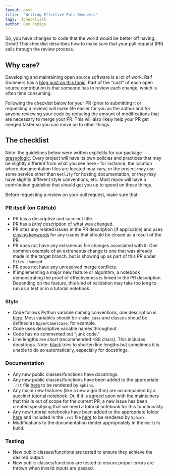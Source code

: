 ```yaml
---
layout: post
title:  "Writing Effective Pull Requests"
tags:  [checklist]
author: Ben Pedigo
---
```


So, you have changes to code that the world would be better off having. Great! This checklist
describes how to make sure that your pull request (PR) sails through the review process. 

## Why care? 

Developing and maintaining open source software is a lot of work. Ralf Gommers has a [blog
post on this topic](https://rgommers.github.io/2019/06/the-cost-of-an-open-source-contribution/).
Part of the "cost" of each open source contribution is that someone has to review each change,
which is often time consuming. 

Following the checklist below for your PR (prior to submitting it or requesting a review)
will make life easier for you as the author and for anyone reviewing your code by reducing the amount of modifications that are necessary to merge your PR. This will also likely help 
your PR get merged faster so you can move on to other things.

## The checklist 
Note: the guidelines below were written explicitly for our package [graspologic](https://github.com/microsoft/graspologic). 
Every project will have its own policies and practices that may be slightly different from 
what you see here - for instance, the location where documentation files are located may vary, 
or the project may use some service other than `Netlify` for hosting documentation, or they may
have slightly different style conventions, etc. Most repos will have a contribution guideline
that should get you up to speed on these things.

Before requesting a review on your pull request, make sure that:

### PR itself (on GitHub)
- PR has a descriptive and succinct title.
- PR has a _brief_ description of what was changed.
- PR cites any related issues in the PR description (if applicable) and uses [closing keywords](https://docs.github.com/en/free-pro-team@latest/github/managing-your-work-on-github/linking-a-pull-request-to-an-issue#linking-a-pull-request-to-an-issue-using-a-keyword) for any issues that should be closed as a result of the PR.
- PR does not have any extraneous file changes associated with it. One common example of an extraneous change is one that was already made in the target branch, but is showing up as part of this PR under `Files changed`.
- PR does not have any unresolved merge conflicts.
- If implementing a major new feature or algorithm, a notebook demonstrating the proof of effectiveness is linked in the PR description. Depending on the feature, this kind of validation may take too long to run as a test or in a tutorial notebook. 

### Style
- Code follows Python variable naming conventions, one description is [here](https://visualgit.readthedocs.io/en/latest/pages/naming_convention.html). Most variables should be `snake_case` and classes shoud be defined as `UpperCamelCase`, for example.
- Code uses descriptive variable names throughout.
- Code has no commented out "junk code."
- Line lengths are short (recommended <88 chars). This includes docstrings. Note:  [black](https://black.readthedocs.io/en/stable/) tries to shorten line lengths but sometimes it is unable to do so automatically, especially for docstrings.

### Documentation
- Any new public classes/functions have docstrings. 
- Any new public classes/functions have been added to the appropriate `.rst` file [here](https://github.com/microsoft/graspologic/tree/dev/docs/reference) to be rendered by `Sphinx`.
- Any major new features (like a new algorithm) are accompanied by a succinct tutorial notebook. Or, if it is agreed upon with the maintainers that this is out of scope for the current PR, a new issue has been created specifying that we need a tutorial notebook for this functionality.
- Any new tutorial notebooks have been added to the appropriate folder [here](https://github.com/microsoft/graspologic/tree/dev/docs/tutorials) and included in the `.rst` file [here](https://github.com/microsoft/graspologic/blob/dev/docs/tutorial.rst) to be rendered by `Sphinx`.
- Modifications to the documentation render appropriately in the `Netlify` build.

### Testing
- New public classes/functions are tested to ensure they achieve the desired output.
- New public classes/functions are tested to ensure proper errors are thrown when invalid inputs are passed.
